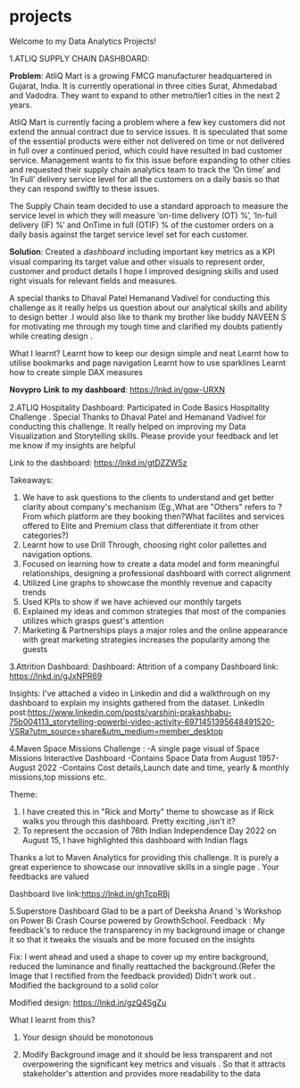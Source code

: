 # projects
Welcome to my Data Analytics Projects!

1.ATLIQ SUPPLY CHAIN DASHBOARD:

𝐏𝐫𝐨𝐛𝐥𝐞𝐦:
AtliQ Mart is a growing FMCG manufacturer headquartered in Gujarat, India. It is currently operational in three cities Surat, Ahmedabad and Vadodra. They want to expand to other metro/tier1 cities in the next 2 years.

AtliQ Mart is currently facing a problem where a few key customers did not extend the annual contract due to service issues. It is speculated that some of the essential products were either not delivered on time or not delivered in full over a continued period, which could have resulted in bad customer service. Management wants to fix this issue before expanding to other cities and requested their supply chain analytics team to track the ’On time’ and ‘In Full’ delivery service level for all the customers on a daily basis so that they can respond swiftly to these issues.

The Supply Chain team decided to use a standard approach to measure the service level in which they will measure ‘on-time delivery (OT) %’, ‘In-full delivery (IF) %’ and OnTime in full (OTIF) % of the customer orders on a daily basis against the target service level set for each customer.

𝐒𝐨𝐥𝐮𝐭𝐢𝐨𝐧: Created a 𝘥𝘢𝘴𝘩𝘣𝘰𝘢𝘳𝘥 including important key metrics as a KPI visual comparing its target value and other visuals to represent order, customer and product details
I hope I improved designing skills and used right visuals for relevant fields and measures.

A special thanks to Dhaval Patel Hemanand Vadivel for conducting this challenge as it really helps us question about our analytical skills and ability to design better .I would also like to thank my brother like buddy NAVEEN S for motivating me through my tough time and clarified my doubts patiently while creating design .

What I learnt?
Learnt how to keep our design simple and neat
Learnt how to utilise bookmarks and page navigation
Learnt how to use sparklines
Learnt how to create simple DAX measures

𝐍𝐨𝐯𝐲𝐩𝐫𝐨 𝐋𝐢𝐧𝐤 𝐭𝐨 𝐦𝐲 𝐝𝐚𝐬𝐡𝐛𝐨𝐚𝐫𝐝: https://lnkd.in/gqw-URXN

2.ATLIQ Hospitality Dashboard:
Participated in Code Basics Hospitality Challenge .
Special Thanks to Dhaval Patel and Hemanand Vadivel for conducting this challenge. It really helped on improving my Data Visualization and Storytelling skills. Please provide your feedback and let me know if my insights are helpful

Link to the dashboard: https://lnkd.in/gtDZZW5z

Takeaways:
1. We have to ask questions to the clients to understand and get better clarity about company's mechanism (Eg.,What are "Others" refers to ? From which platform are they booking then?What facilites and services offered to Elite and Premium class that differentiate it from other categories?)
2. Learnt how to use Drill Through, choosing right color pallettes and navigation options.
3. Focused on learning how to create a data model and form meaningful relationships, designing a professional dashboard with correct alignment
4. Utilized Line graphs to showcase the monthly revenue and capacity trends
5. Used KPIs to show if we have achieved our monthly targets
6. Explained my ideas and common strategies that most of the companies utilizes which grasps guest's attention
7. Marketing & Partnerships plays a major roles and the online appearance with great marketing strategies increases the popularity among the guests

3.Attrition Dashboard:
Dashboard: Attrition of a company
Dashboard link: https://lnkd.in/gJxNPR69

Insights: I've attached a video in Linkedin and did a walkthrough on my dashboard to explain my insights gathered from the dataset.
LinkedIn post:https://www.linkedin.com/posts/varshini-prakashbabu-75b004113_storytelling-powerbi-video-activity-6971451395648491520-VSRa?utm_source=share&utm_medium=member_desktop

4.Maven Space Missions Challenge :
-A single page visual of Space Missions Interactive Dashboard
-Contains Space Data from August 1957- August 2022
-Contains Cost details,Launch date and time, yearly & monthly missions,top missions etc.

Theme:
1. I have created this in "Rick and Morty" theme to showcase as if Rick walks you through this dashboard. Pretty exciting ,isn't it?
2. To represent the occasion of 76th Indian Independence Day 2022 on August 15, I have highlighted this dashboard with Indian flags

Thanks a lot to Maven Analytics for providing this challenge. It is purely a great experience to showcase our innovative skills in a single page .
Your feedbacks are valued

Dashboard live link:https://lnkd.in/ghTcpRBj

5.Superstore Dashboard
Glad to be a part of Deeksha Anand 's Workshop on Power Bi Crash Course powered by GrowthSchool.
Feedback : My feedback's to reduce the transparency in my background image or change it so that it tweaks the visuals and be more focused on the insights

Fix: I went ahead and used a shape to cover up my entire background, reduced the luminance and finally reattached the background.(Refer the Image that I rectified from the feedback provided) Didn't work out . Modified the background to a solid color

Modified design: https://lnkd.in/gzQ4SgZu


What I learnt from this?

1. Your design should be monotonous

2. Modify Background image and it should be less transparent and not overpowering the significant key metrics and visuals . So that it attracts stakeholder's attention and provides more readability to the data
